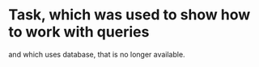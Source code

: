 # Task, which was used to show how to work with queries 
  and which uses database, that is no longer available.
